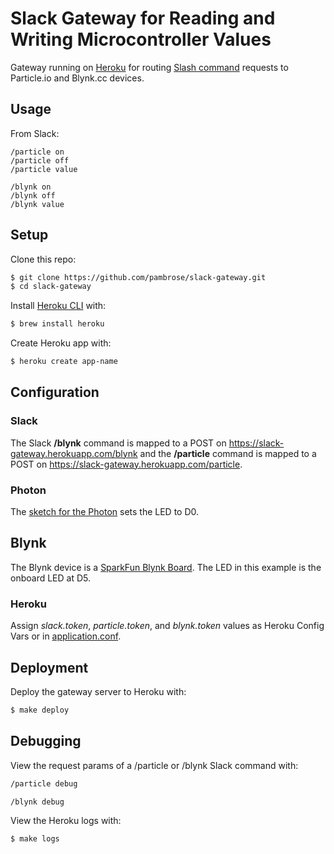 # Slack Gateway for Reading and Writing Microcontroller Values

Gateway running on [Heroku](https://www.heroku.com/) for routing [Slash command](https://api.slack.com/slash-commands)
requests to Particle.io and Blynk.cc devices.

## Usage

From Slack:

```
/particle on
/particle off
/particle value

/blynk on
/blynk off
/blynk value
```

## Setup

Clone this repo:

```bash
$ git clone https://github.com/pambrose/slack-gateway.git
$ cd slack-gateway
```

Install [Heroku CLI](https://devcenter.heroku.com/articles/heroku-command) with:

```bash
$ brew install heroku
```

Create Heroku app with:

```bash
$ heroku create app-name
```

## Configuration

### Slack

The Slack **/blynk** command is mapped to a POST on https://slack-gateway.herokuapp.com/blynk
and the **/particle** command is mapped to a POST on https://slack-gateway.herokuapp.com/particle.


### Photon

The [sketch for the Photon](https://github.com/pambrose/slack-gateway/blob/master/photon/led.ino) sets the LED to D0.

## Blynk

The Blynk device is a [SparkFun Blynk Board](https://www.sparkfun.com/products/13794). The LED in this example is the
onboard LED at D5.

### Heroku

Assign *slack.token*, *particle.token*, and *blynk.token* values as Heroku Config Vars or in
[application.conf](https://github.com/pambrose/slack-gateway/blob/master/src/main/resources/application.conf).

## Deployment

Deploy the gateway server to Heroku with:

```bash
$ make deploy
```

## Debugging

View the request params of a /particle or /blynk Slack command with:

```bash
/particle debug

/blynk debug
```

View the Heroku logs with:

```bash
$ make logs
```

